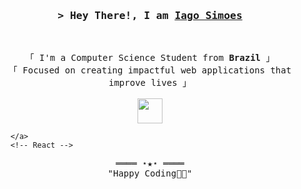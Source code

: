 <!-- https://github.com/ShahriarShafin/ -->
<!-- April 15, 2021 -->
<!-- LEAVE A STAR, IF YOU LIKE IT ! -->

<!-- Profile Views Counter -->

<!-- Title -->
<h3 align="center">
        <samp>&gt; Hey There!, I am
                <b><a target="_blank" href="https://github.com/iagocsimoes">Iago Simoes</a></b>
        </samp>
</h3>
<br>

<p align="center">
        <!-- Intro -->
        <samp>
                「 I'm a Computer Science Student from <b>Brazil</b> 」
                <br>
                「 Focused on creating impactful web applications that improve lives</b> 」
                <br>
                <br>
        </samp>
        <!-- Technologies -->
        <img width='40px' src="https://cdn.jsdelivr.net/gh/devicons/devicon/icons/java/java-original-wordmark.svg" />

        </a>
        <!-- React -->
</p>

<!-- Footer -->
<samp>
    <p align="center">
        ════ ⋆★⋆ ════
        <br>
        "Happy Coding👨‍💻"
    </p>
</samp>

<!-- Featured Repositories -->
<!-- <p align="center">
<a href="https://github.com/shahriarshafin/shahriarshafin">
<img width='49%' align="center"src="https://github-readme-stats.vercel.app/api/pin/?username=shahriarshafin&repo=shahriarshafin&border_color=02D892&bg_color=0D1117&title_color=C9D1D9&text_color=8B949E&icon_color=02D892" />
</a>
<span>&nbsp;</span>
<a href="https://github.com/shahriarshafin/disney-plus-clone">
<img width='49%' align="center"src="https://github-readme-stats.vercel.app/api/pin/?username=shahriarshafin&repo=disney-plus-clone&border_color=02D892&bg_color=0D1117&title_color=C9D1D9&text_color=8B949E&icon_color=02D892" />
</a>
</p>

<p align="center">
<a href="https://github.com/shahriarshafin/NodeMcu-ESP8266_Fake_sign_in">
<img width='49%' align="center"src="https://github-readme-stats.vercel.app/api/pin/?username=shahriarshafin&repo=NodeMcu-ESP8266_Fake_sign_in&border_color=02D892&bg_color=0D1117&title_color=C9D1D9&text_color=8B949E&icon_color=02D892" />
</a>
<span>&nbsp;</span>
<a href="https://github.com/shahriarshafin/Iot-car-controller">
<img width='49%' align="center"src="https://github-readme-stats.vercel.app/api/pin/?username=shahriarshafin&repo=iot-car-controller&border_color=02D892&bg_color=0D1117&title_color=C9D1D9&text_color=8B949E&icon_color=02D892" />
</a>
</p>
 -->
